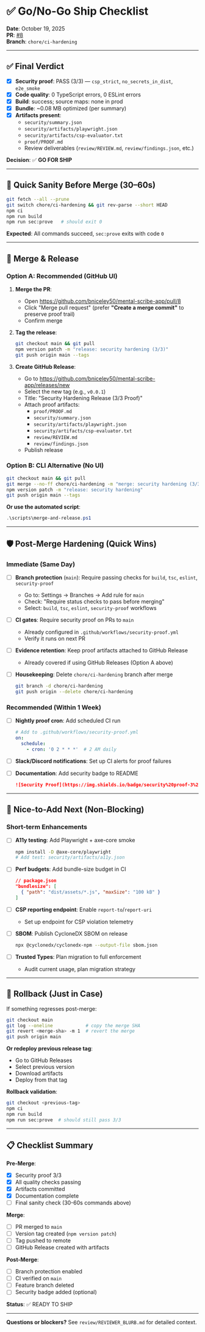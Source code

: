# ✅ Go/No-Go Ship Checklist

**Date**: October 19, 2025  
**PR**: [#8](https://github.com/bniceley50/mental-scribe-app/pull/8)  
**Branch**: `chore/ci-hardening`

---

## ✅ Final Verdict

- [x] **Security proof**: PASS (3/3) — `csp_strict`, `no_secrets_in_dist`, `e2e_smoke`
- [x] **Code quality**: 0 TypeScript errors, 0 ESLint errors
- [x] **Build**: success; source maps: none in prod
- [x] **Bundle**: ~0.08 MB optimized (per summary)
- [x] **Artifacts present**: 
  - `security/summary.json`
  - `security/artifacts/playwright.json`
  - `security/artifacts/csp-evaluator.txt`
  - `proof/PROOF.md`
  - Review deliverables (`review/REVIEW.md`, `review/findings.json`, etc.)

**Decision**: ✅ **GO FOR SHIP**

---

## 🔎 Quick Sanity Before Merge (30–60s)

```bash
git fetch --all --prune
git switch chore/ci-hardening && git rev-parse --short HEAD
npm ci
npm run build
npm run sec:prove   # should exit 0
```

**Expected**: All commands succeed, `sec:prove` exits with code `0`

---

## 🚀 Merge & Release

### Option A: Recommended (GitHub UI)

1. **Merge the PR**:
   - Open https://github.com/bniceley50/mental-scribe-app/pull/8
   - Click "Merge pull request" (prefer **"Create a merge commit"** to preserve proof trail)
   - Confirm merge

2. **Tag the release**:
   ```bash
   git checkout main && git pull
   npm version patch -m "release: security hardening (3/3)"
   git push origin main --tags
   ```

3. **Create GitHub Release**:
   - Go to https://github.com/bniceley50/mental-scribe-app/releases/new
   - Select the new tag (e.g., `v0.0.1`)
   - Title: "Security Hardening Release (3/3 Proof)"
   - Attach proof artifacts:
     - `proof/PROOF.md`
     - `security/summary.json`
     - `security/artifacts/playwright.json`
     - `security/artifacts/csp-evaluator.txt`
     - `review/REVIEW.md`
     - `review/findings.json`
   - Publish release

### Option B: CLI Alternative (No UI)

```bash
git checkout main && git pull
git merge --no-ff chore/ci-hardening -m "merge: security hardening (3/3)"
npm version patch -m "release: security hardening"
git push origin main --tags
```

**Or use the automated script**:
```powershell
.\scripts\merge-and-release.ps1
```

---

## 🛡️ Post-Merge Hardening (Quick Wins)

### Immediate (Same Day)

- [ ] **Branch protection** (`main`): Require passing checks for `build`, `tsc`, `eslint`, `security-proof`
  - Go to: Settings → Branches → Add rule for `main`
  - Check: "Require status checks to pass before merging"
  - Select: `build`, `tsc`, `eslint`, `security-proof` workflows

- [ ] **CI gates**: Require security proof on PRs to `main`
  - Already configured in `.github/workflows/security-proof.yml`
  - Verify it runs on next PR

- [ ] **Evidence retention**: Keep proof artifacts attached to GitHub Release
  - Already covered if using GitHub Releases (Option A above)

- [ ] **Housekeeping**: Delete `chore/ci-hardening` branch after merge
  ```bash
  git branch -d chore/ci-hardening
  git push origin --delete chore/ci-hardening
  ```

### Recommended (Within 1 Week)

- [ ] **Nightly proof cron**: Add scheduled CI run
  ```yaml
  # Add to .github/workflows/security-proof.yml
  on:
    schedule:
      - cron: '0 2 * * *'  # 2 AM daily
  ```

- [ ] **Slack/Discord notifications**: Set up CI alerts for proof failures

- [ ] **Documentation**: Add security badge to README
  ```markdown
  ![Security Proof](https://img.shields.io/badge/security%20proof-3%2F3-success)
  ```

---

## 🧪 Nice-to-Add Next (Non-Blocking)

### Short-term Enhancements

- [ ] **A11y testing**: Add Playwright + axe-core smoke
  ```bash
  npm install -D @axe-core/playwright
  # Add test: security/artifacts/a11y.json
  ```

- [ ] **Perf budgets**: Add bundle-size budget in CI
  ```json
  // package.json
  "bundlesize": [
    { "path": "dist/assets/*.js", "maxSize": "100 kB" }
  ]
  ```

- [ ] **CSP reporting endpoint**: Enable `report-to`/`report-uri`
  - Set up endpoint for CSP violation telemetry

- [ ] **SBOM**: Publish CycloneDX SBOM on release
  ```bash
  npx @cyclonedx/cyclonedx-npm --output-file sbom.json
  ```

- [ ] **Trusted Types**: Plan migration to full enforcement
  - Audit current usage, plan migration strategy

---

## 🧯 Rollback (Just in Case)

If something regresses post-merge:

```bash
git checkout main
git log --oneline            # copy the merge SHA
git revert <merge-sha> -m 1  # revert the merge
git push origin main
```

**Or redeploy previous release tag**:
- Go to GitHub Releases
- Select previous version
- Download artifacts
- Deploy from that tag

**Rollback validation**:
```bash
git checkout <previous-tag>
npm ci
npm run build
npm run sec:prove  # should still pass 3/3
```

---

## 📋 Checklist Summary

**Pre-Merge**:
- [x] Security proof 3/3
- [x] All quality checks passing
- [x] Artifacts committed
- [x] Documentation complete
- [ ] Final sanity check (30-60s commands above)

**Merge**:
- [ ] PR merged to `main`
- [ ] Version tag created (`npm version patch`)
- [ ] Tag pushed to remote
- [ ] GitHub Release created with artifacts

**Post-Merge**:
- [ ] Branch protection enabled
- [ ] CI verified on `main`
- [ ] Feature branch deleted
- [ ] Security badge added (optional)

**Status**: ✅ READY TO SHIP

---

**Questions or blockers?** See `review/REVIEWER_BLURB.md` for detailed context.
